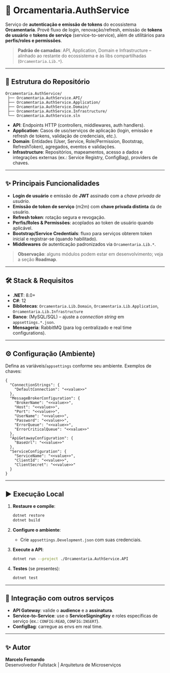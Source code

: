 # 🔐 Orcamentaria.AuthService

Serviço de **autenticação e emissão de tokens** do ecossistema **Orcamentaria**. Provê fluxo de login, renovação/refresh, emissão de **tokens de usuário** e **tokens de serviço** (service-to-service), além de utilitários para **perfis/roles e permissões**.

> **Padrão de camadas**: API, Application, Domain e Infrastructure – alinhado ao restante do ecossistema e às libs compartilhadas (`Orcamentaria.Lib.*`).

---

## 🧱 Estrutura do Repositório

```
Orcamentaria.AuthService/
 ├── Orcamentaria.AuthService.API/
 ├── Orcamentaria.AuthService.Application/
 ├── Orcamentaria.AuthService.Domain/
 ├── Orcamentaria.AuthService.Infrastructure/
 └── Orcamentaria.AuthService.sln
```

- **API**: Endpoints HTTP (controllers, middlewares, auth handlers).
- **Application**: Casos de uso/serviços de aplicação (login, emissão e refresh de tokens, validação de credenciais, etc.).
- **Domain**: Entidades (User, Service, Role/Permission, Bootstrap, RefreshToken), agregados, eventos e validações.
- **Infrastructure**: Repositórios, mapeamentos, acesso a dados e integrações externas (ex.: Service Registry, ConfigBag), providers de chaves.

---

## ✨ Principais Funcionalidades

- **Login de usuário** e emissão de **JWT** assinado com a *chave privada de usuário*.
- **Emissão de token de serviço** (m2m) com **chave privada distinta** da de usuário.
- **Refresh token**: rotação segura e revogação.
- **Perfis/Roles & Permissões**: acoplados ao token de usuário quando aplicável.
- **Bootstrap/Service Credentials**: fluxo para serviços obterem token inicial e registrar-se (quando habilitado).
- **Middlewares** de autenticação padronizados via `Orcamentaria.Lib.*`.

> **Observação**: alguns módulos podem estar em desenvolvimento; veja a seção **Roadmap**.

---

## 🛠️ Stack & Requisitos

- **.NET**: 8.0+
- **C#**: 12
- **Bibliotecas**: `Orcamentaria.Lib.Domain`, `Orcamentaria.Lib.Application`, `Orcamentaria.Lib.Infrastructure`
- **Banco**: (MySQL/SQL) – ajuste a *connection string* em `appsettings.*.json`.
- **Mensageria**: RabbitMQ (para log centralizado e real time configurations).

---

## ⚙️ Configuração (Ambiente)

Defina as variáveis/`appsettings` conforme seu ambiente. Exemplos de chaves:

```jsonc
{
  "ConnectionStrings": {
    "DefaultConnection": "<<value>>"
  },
  "MessageBrokerConfiguration": {
    "BrokerName": "<<value>>",
    "Host": "<<value>>",
    "Port": "<<value>>",
    "UserName": "<<value>>",
    "Password": "<<value>>",
    "ErrorQueue": "<<value>>",
    "ErrorCriticalQueue": "<<value>>"
  },
  "ApiGetawayConfiguration": {
    "BaseUrl": "<<value>>"
  },
  "ServiceConfiguration": {
    "ServiceName": "<<value>>",
    "ClientId": "<<value>>",
    "ClientSecret": "<<value>>"
  }
}

```

---

## ▶️ Execução Local

1. **Restaure e compile**:
   ```bash
   dotnet restore
   dotnet build
   ```
2. **Configure o ambiente**:
   - Crie `appsettings.Development.json` com suas credenciais.

3. **Execute a API**:
   ```bash
   dotnet run --project ./Orcamentaria.AuthService.API
   ```
4. **Testes** (se presentes):
   ```bash
   dotnet test
   ```

---

## 🧩 Integração com outros serviços

- **API Gateway**: valide o **audience** e a **assinatura**.
- **Service-to-Service**: use o **ServiceSigningKey** e roles específicas de serviço (ex.: `CONFIG:READ`, `CONFIG:INSERT`).
- **ConfigBag**: carregue as envs em real time.

---

## ✨ Autor

**Marcelo Fernando**  
Desenvolvedor Fullstack | Arquitetura de Microserviços
